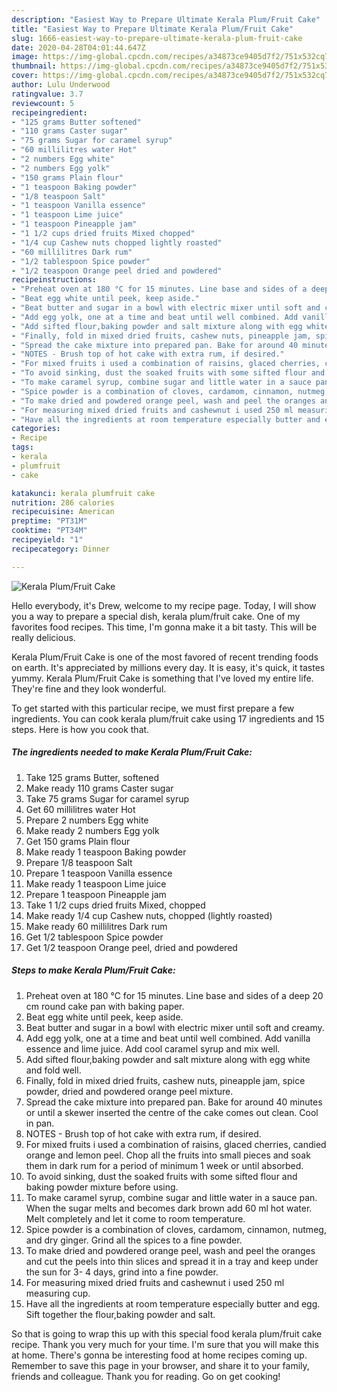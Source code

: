 ```yaml
---
description: "Easiest Way to Prepare Ultimate Kerala Plum/Fruit Cake"
title: "Easiest Way to Prepare Ultimate Kerala Plum/Fruit Cake"
slug: 1666-easiest-way-to-prepare-ultimate-kerala-plum-fruit-cake
date: 2020-04-28T04:01:44.647Z
image: https://img-global.cpcdn.com/recipes/a34873ce9405d7f2/751x532cq70/kerala-plumfruit-cake-recipe-main-photo.jpg
thumbnail: https://img-global.cpcdn.com/recipes/a34873ce9405d7f2/751x532cq70/kerala-plumfruit-cake-recipe-main-photo.jpg
cover: https://img-global.cpcdn.com/recipes/a34873ce9405d7f2/751x532cq70/kerala-plumfruit-cake-recipe-main-photo.jpg
author: Lulu Underwood
ratingvalue: 3.7
reviewcount: 5
recipeingredient:
- "125 grams Butter softened"
- "110 grams Caster sugar"
- "75 grams Sugar for caramel syrup"
- "60 millilitres water Hot"
- "2 numbers Egg white"
- "2 numbers Egg yolk"
- "150 grams Plain flour"
- "1 teaspoon Baking powder"
- "1/8 teaspoon Salt"
- "1 teaspoon Vanilla essence"
- "1 teaspoon Lime juice"
- "1 teaspoon Pineapple jam"
- "1 1/2 cups dried fruits Mixed chopped"
- "1/4 cup Cashew nuts chopped lightly roasted"
- "60 millilitres Dark rum"
- "1/2 tablespoon Spice powder"
- "1/2 teaspoon Orange peel dried and powdered"
recipeinstructions:
- "Preheat oven at 180 °C for 15 minutes. Line base and sides of a deep 20 cm round cake pan with baking paper."
- "Beat egg white until peek, keep aside."
- "Beat butter and sugar in a bowl with electric mixer until soft and creamy."
- "Add egg yolk, one at a time and beat until well combined. Add vanilla essence and lime juice. Add cool caramel syrup and mix well."
- "Add sifted flour,baking powder and salt mixture along with egg white and fold well."
- "Finally, fold in mixed dried fruits, cashew nuts, pineapple jam, spice powder, dried and powdered orange peel mixture."
- "Spread the cake mixture into prepared pan. Bake for around 40 minutes or until a skewer inserted the centre of the cake comes out clean. Cool in pan."
- "NOTES - Brush top of hot cake with extra rum, if desired."
- "For mixed fruits i used a combination of raisins, glaced cherries, candied orange and lemon peel. Chop all the fruits into small pieces and soak them in dark rum for a period of minimum 1 week or until absorbed."
- "To avoid sinking, dust the soaked fruits with some sifted flour and baking powder mixture before using."
- "To make caramel syrup, combine sugar and little water in a sauce pan. When the sugar melts and becomes dark brown add 60 ml hot water. Melt completely and let it come to room temperature."
- "Spice powder is a combination of cloves, cardamom, cinnamon, nutmeg, and dry ginger. Grind all the spices to a fine powder."
- "To make dried and powdered orange peel, wash and peel the oranges and cut the peels into thin slices and spread it in a tray and keep under the sun for 3- 4 days, grind into a fine powder."
- "For measuring mixed dried fruits and cashewnut i used 250 ml measuring cup."
- "Have all the ingredients at room temperature especially butter and egg. Sift together the flour,baking powder and salt."
categories:
- Recipe
tags:
- kerala
- plumfruit
- cake

katakunci: kerala plumfruit cake 
nutrition: 286 calories
recipecuisine: American
preptime: "PT31M"
cooktime: "PT34M"
recipeyield: "1"
recipecategory: Dinner

---
```



![Kerala Plum/Fruit Cake](https://img-global.cpcdn.com/recipes/a34873ce9405d7f2/751x532cq70/kerala-plumfruit-cake-recipe-main-photo.jpg)

Hello everybody, it's Drew, welcome to my recipe page. Today, I will show you a way to prepare a special dish, kerala plum/fruit cake. One of my favorites food recipes. This time, I'm gonna make it a bit tasty. This will be really delicious.

Kerala Plum/Fruit Cake is one of the most favored of recent trending foods on earth. It's appreciated by millions every day. It is easy, it's quick, it tastes yummy. Kerala Plum/Fruit Cake is something that I've loved my entire life. They're fine and they look wonderful.




To get started with this particular recipe, we must first prepare a few ingredients. You can cook kerala plum/fruit cake using 17 ingredients and 15 steps. Here is how you cook that.

<!--inarticleads1-->

##### The ingredients needed to make Kerala Plum/Fruit Cake:

1. Take 125 grams Butter, softened
1. Make ready 110 grams Caster sugar
1. Take 75 grams Sugar for caramel syrup
1. Get 60 millilitres water Hot
1. Prepare 2 numbers Egg white
1. Make ready 2 numbers Egg yolk
1. Get 150 grams Plain flour
1. Make ready 1 teaspoon Baking powder
1. Prepare 1/8 teaspoon Salt
1. Prepare 1 teaspoon Vanilla essence
1. Make ready 1 teaspoon Lime juice
1. Prepare 1 teaspoon Pineapple jam
1. Take 1 1/2 cups dried fruits Mixed, chopped
1. Make ready 1/4 cup Cashew nuts, chopped (lightly roasted)
1. Make ready 60 millilitres Dark rum
1. Get 1/2 tablespoon Spice powder
1. Get 1/2 teaspoon Orange peel, dried and powdered




<!--inarticleads2-->

##### Steps to make Kerala Plum/Fruit Cake:

1. Preheat oven at 180 °C for 15 minutes. Line base and sides of a deep 20 cm round cake pan with baking paper.
1. Beat egg white until peek, keep aside.
1. Beat butter and sugar in a bowl with electric mixer until soft and creamy.
1. Add egg yolk, one at a time and beat until well combined. Add vanilla essence and lime juice. Add cool caramel syrup and mix well.
1. Add sifted flour,baking powder and salt mixture along with egg white and fold well.
1. Finally, fold in mixed dried fruits, cashew nuts, pineapple jam, spice powder, dried and powdered orange peel mixture.
1. Spread the cake mixture into prepared pan. Bake for around 40 minutes or until a skewer inserted the centre of the cake comes out clean. Cool in pan.
1. NOTES - Brush top of hot cake with extra rum, if desired.
1. For mixed fruits i used a combination of raisins, glaced cherries, candied orange and lemon peel. Chop all the fruits into small pieces and soak them in dark rum for a period of minimum 1 week or until absorbed.
1. To avoid sinking, dust the soaked fruits with some sifted flour and baking powder mixture before using.
1. To make caramel syrup, combine sugar and little water in a sauce pan. When the sugar melts and becomes dark brown add 60 ml hot water. Melt completely and let it come to room temperature.
1. Spice powder is a combination of cloves, cardamom, cinnamon, nutmeg, and dry ginger. Grind all the spices to a fine powder.
1. To make dried and powdered orange peel, wash and peel the oranges and cut the peels into thin slices and spread it in a tray and keep under the sun for 3- 4 days, grind into a fine powder.
1. For measuring mixed dried fruits and cashewnut i used 250 ml measuring cup.
1. Have all the ingredients at room temperature especially butter and egg. Sift together the flour,baking powder and salt.




So that is going to wrap this up with this special food kerala plum/fruit cake recipe. Thank you very much for your time. I'm sure that you will make this at home. There's gonna be interesting food at home recipes coming up. Remember to save this page in your browser, and share it to your family, friends and colleague. Thank you for reading. Go on get cooking!
